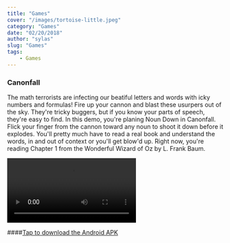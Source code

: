 ```yaml
---
title: "Games"
cover: "/images/tortoise-little.jpeg"
category: "Games"
date: "02/20/2018"
author: "sylas"
slug: "Games"
tags:
    - Games
---
```


### Canonfall

The math terrorists are infecting our beatiful letters and words with icky numbers and formulas! Fire up your cannon and blast these usurpers out of the sky. They're tricky buggers, but if you know your parts of speech, they're easy to find. In this demo, you're planing Noun Down in Canonfall. Flick your finger from the cannon toward any noun to shoot it down before it explodes. You'll pretty much have to read a real book and understand the words, in and out of context or you'll get blow'd up. Right now, you're reading Chapter 1 from the Wonderful Wizard of Oz by L. Frank Baum.

![canonfall gameplay screenshot](https://giant.gfycat.com/FavorableScarceBlackbear.webm "CanonFall Gameplay")

####[Tap to download the Android APK](/builds/apk/canonfall/canonfall_latest.apk)

